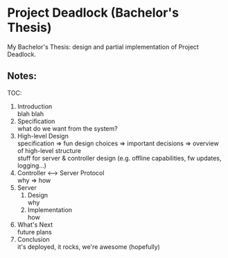 Project Deadlock (Bachelor's Thesis)
====================================

My Bachelor's Thesis: design and partial implementation of Project Deadlock.

Notes:
------

TOC:

1. Introduction  
   blah blah
2. Specification  
   what do we want from the system?
3. High-level Design  
   specification => fun design choices => important decisions => overview of high-level structure  
   stuff for server & controller design (e.g. offline capabilities, fw updates, logging...)
4. Controller <--> Server Protocol  
   why => how
4. Server  
   1. Design  
      why
   2. Implementation  
      how
5. What's Next  
   future plans
6. Conclusion  
   it's deployed, it rocks, we're awesome (hopefully)

